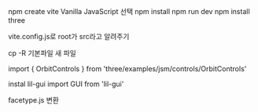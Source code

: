npm create vite
Vanilla JavaScript 선택
npm install
npm run dev
npm install three

vite.config.js로 root가 src라고 알려주기

cp -R 기본파일 새 파일

import { OrbitControls } from 'three/examples/jsm/controls/OrbitControls'

instal lil-gui
import GUI from 'lil-gui'

facetype.js 변환
